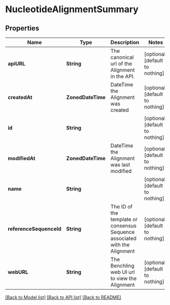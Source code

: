 # NucleotideAlignmentSummary


## Properties
Name | Type | Description | Notes
------------ | ------------- | ------------- | -------------
**apiURL** | **String** | The canonical url of the Alignment in the API. | [optional] [default to nothing]
**createdAt** | **ZonedDateTime** | DateTime the Alignment was created | [optional] [default to nothing]
**id** | **String** |  | [optional] [default to nothing]
**modifiedAt** | **ZonedDateTime** | DateTime the Alignment was last modified | [optional] [default to nothing]
**name** | **String** |  | [optional] [default to nothing]
**referenceSequenceId** | **String** | The ID of the template or consensus Sequence associated with the Alignment | [optional] [default to nothing]
**webURL** | **String** | The Benchling web UI url to view the Alignment | [optional] [default to nothing]


[[Back to Model list]](../README.md#models) [[Back to API list]](../README.md#api-endpoints) [[Back to README]](../README.md)


